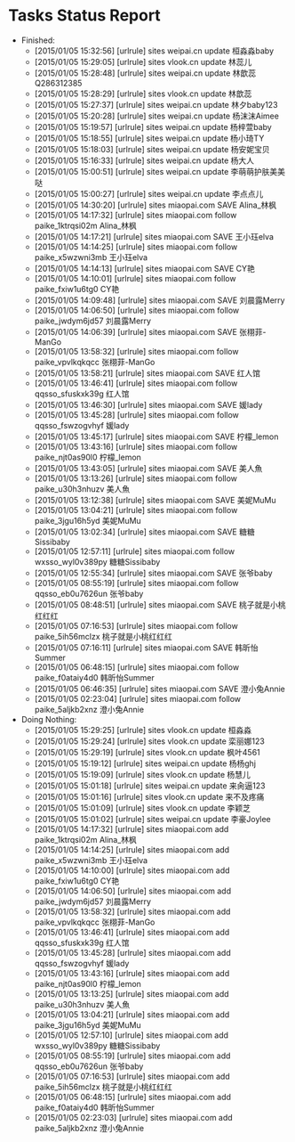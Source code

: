 Tasks Status Report
============

* Finished:
    * [2015/01/05 15:32:56] [urlrule] sites weipai.cn update 桓淼淼baby
    * [2015/01/05 15:29:05] [urlrule] sites vlook.cn update 林蕊儿
    * [2015/01/05 15:28:48] [urlrule] sites weipai.cn update 林歆蕊Q286312385
    * [2015/01/05 15:28:29] [urlrule] sites vlook.cn update 林歆蕊
    * [2015/01/05 15:27:37] [urlrule] sites weipai.cn update 林夕baby123
    * [2015/01/05 15:20:28] [urlrule] sites weipai.cn update 杨沫沫Aimee
    * [2015/01/05 15:19:57] [urlrule] sites weipai.cn update 杨梓萱baby
    * [2015/01/05 15:18:55] [urlrule] sites weipai.cn update 杨小琦TY
    * [2015/01/05 15:18:03] [urlrule] sites weipai.cn update 杨安妮宝贝
    * [2015/01/05 15:16:33] [urlrule] sites weipai.cn update 杨大人
    * [2015/01/05 15:00:51] [urlrule] sites weipai.cn update 李萌萌护肤美美哒
    * [2015/01/05 15:00:27] [urlrule] sites weipai.cn update 李点点儿
    * [2015/01/05 14:30:20] [urlrule] sites miaopai.com SAVE Alina_林枫
    * [2015/01/05 14:17:32] [urlrule] sites miaopai.com follow paike_1ktrqsi02m Alina_林枫
    * [2015/01/05 14:17:21] [urlrule] sites miaopai.com SAVE 王小珏elva
    * [2015/01/05 14:14:25] [urlrule] sites miaopai.com follow paike_x5wzwni3mb 王小珏elva
    * [2015/01/05 14:14:13] [urlrule] sites miaopai.com SAVE CY艳
    * [2015/01/05 14:10:01] [urlrule] sites miaopai.com follow paike_fxiw1u6tg0 CY艳
    * [2015/01/05 14:09:48] [urlrule] sites miaopai.com SAVE 刘晨露Merry
    * [2015/01/05 14:06:50] [urlrule] sites miaopai.com follow paike_jwdym6jd57 刘晨露Merry
    * [2015/01/05 14:06:39] [urlrule] sites miaopai.com SAVE 张栩菲-ManGo
    * [2015/01/05 13:58:32] [urlrule] sites miaopai.com follow paike_vpvlkqkqcc 张栩菲-ManGo
    * [2015/01/05 13:58:21] [urlrule] sites miaopai.com SAVE 红人馆
    * [2015/01/05 13:46:41] [urlrule] sites miaopai.com follow qqsso_sfuskxk39g 红人馆
    * [2015/01/05 13:46:30] [urlrule] sites miaopai.com SAVE 媛lady
    * [2015/01/05 13:45:28] [urlrule] sites miaopai.com follow qqsso_fswzogvhyf 媛lady
    * [2015/01/05 13:45:17] [urlrule] sites miaopai.com SAVE 柠檬_lemon
    * [2015/01/05 13:43:16] [urlrule] sites miaopai.com follow paike_njt0as90l0 柠檬_lemon
    * [2015/01/05 13:43:05] [urlrule] sites miaopai.com SAVE 美人魚
    * [2015/01/05 13:13:26] [urlrule] sites miaopai.com follow paike_u30h3nhuzv 美人魚
    * [2015/01/05 13:12:38] [urlrule] sites miaopai.com SAVE 美妮MuMu
    * [2015/01/05 13:04:21] [urlrule] sites miaopai.com follow paike_3jgu16h5yd 美妮MuMu
    * [2015/01/05 13:02:34] [urlrule] sites miaopai.com SAVE 糖糖Sissibaby
    * [2015/01/05 12:57:11] [urlrule] sites miaopai.com follow wxsso_wyl0v389py 糖糖Sissibaby
    * [2015/01/05 12:55:34] [urlrule] sites miaopai.com SAVE 张爷baby
    * [2015/01/05 08:55:19] [urlrule] sites miaopai.com follow qqsso_eb0u7626un 张爷baby
    * [2015/01/05 08:48:51] [urlrule] sites miaopai.com SAVE 桃子就是小桃红红红
    * [2015/01/05 07:16:53] [urlrule] sites miaopai.com follow paike_5ih56mclzx 桃子就是小桃红红红
    * [2015/01/05 07:16:11] [urlrule] sites miaopai.com SAVE 韩昕怡Summer
    * [2015/01/05 06:48:15] [urlrule] sites miaopai.com follow paike_f0ataiy4d0 韩昕怡Summer
    * [2015/01/05 06:46:35] [urlrule] sites miaopai.com SAVE 澄小兔Annie
    * [2015/01/05 02:23:04] [urlrule] sites miaopai.com follow paike_5aljkb2xnz 澄小兔Annie
* Doing Nothing:
    * [2015/01/05 15:29:25] [urlrule] sites vlook.cn update 桓淼淼
    * [2015/01/05 15:29:24] [urlrule] sites vlook.cn update 栾丽娜123
    * [2015/01/05 15:29:19] [urlrule] sites vlook.cn update 枫叶4561
    * [2015/01/05 15:19:12] [urlrule] sites weipai.cn update 杨杨ghj
    * [2015/01/05 15:19:09] [urlrule] sites vlook.cn update 杨慧儿
    * [2015/01/05 15:01:18] [urlrule] sites weipai.cn update 来肏逼123
    * [2015/01/05 15:01:16] [urlrule] sites vlook.cn update 来不及疼痛
    * [2015/01/05 15:01:09] [urlrule] sites vlook.cn update 李颖芝
    * [2015/01/05 15:01:02] [urlrule] sites weipai.cn update 李豪Joylee
    * [2015/01/05 14:17:32] [urlrule] sites miaopai.com add paike_1ktrqsi02m Alina_林枫
    * [2015/01/05 14:14:25] [urlrule] sites miaopai.com add paike_x5wzwni3mb 王小珏elva
    * [2015/01/05 14:10:00] [urlrule] sites miaopai.com add paike_fxiw1u6tg0 CY艳
    * [2015/01/05 14:06:50] [urlrule] sites miaopai.com add paike_jwdym6jd57 刘晨露Merry
    * [2015/01/05 13:58:32] [urlrule] sites miaopai.com add paike_vpvlkqkqcc 张栩菲-ManGo
    * [2015/01/05 13:46:41] [urlrule] sites miaopai.com add qqsso_sfuskxk39g 红人馆
    * [2015/01/05 13:45:28] [urlrule] sites miaopai.com add qqsso_fswzogvhyf 媛lady
    * [2015/01/05 13:43:16] [urlrule] sites miaopai.com add paike_njt0as90l0 柠檬_lemon
    * [2015/01/05 13:13:25] [urlrule] sites miaopai.com add paike_u30h3nhuzv 美人魚
    * [2015/01/05 13:04:21] [urlrule] sites miaopai.com add paike_3jgu16h5yd 美妮MuMu
    * [2015/01/05 12:57:10] [urlrule] sites miaopai.com add wxsso_wyl0v389py 糖糖Sissibaby
    * [2015/01/05 08:55:19] [urlrule] sites miaopai.com add qqsso_eb0u7626un 张爷baby
    * [2015/01/05 07:16:53] [urlrule] sites miaopai.com add paike_5ih56mclzx 桃子就是小桃红红红
    * [2015/01/05 06:48:15] [urlrule] sites miaopai.com add paike_f0ataiy4d0 韩昕怡Summer
    * [2015/01/05 02:23:03] [urlrule] sites miaopai.com add paike_5aljkb2xnz 澄小兔Annie
